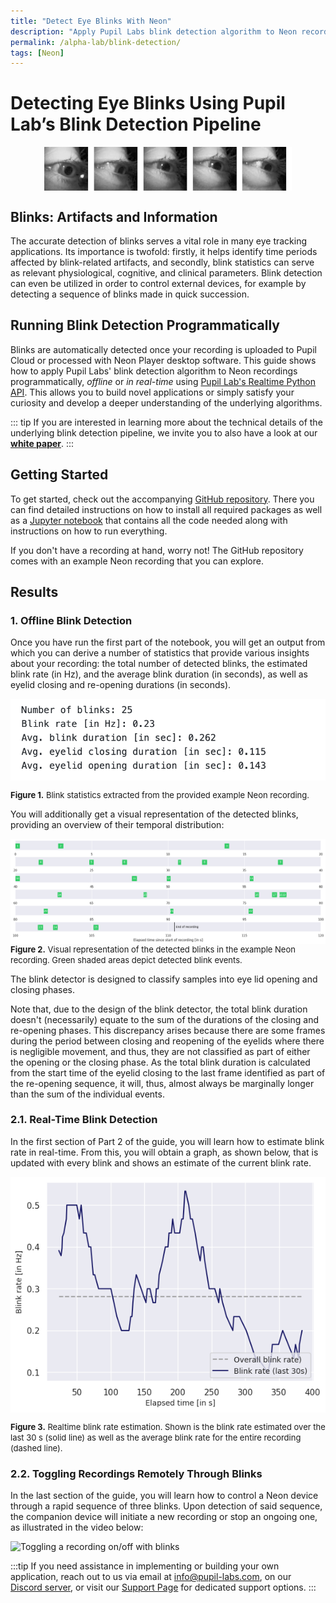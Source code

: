 ```yaml
---
title: "Detect Eye Blinks With Neon"
description: "Apply Pupil Labs blink detection algorithm to Neon recordings programmatically, offline or in real-time using Pupil Labs real-time Python API, to assess tiredness and cognitive load."
permalink: /alpha-lab/blink-detection/
tags: [Neon]
---
```


<script setup>
import TagLinks from '@components/TagLinks.vue'
</script>

# Detecting Eye Blinks Using Pupil Lab’s Blink Detection Pipeline

<TagLinks :tags="$frontmatter.tags" />

<img src="./eye_blinks_anim.gif" alt="Eye blink animation" style="display: block; margin-left: auto; margin-right: auto;">

## Blinks: Artifacts and Information

The accurate detection of blinks serves a vital role in many eye tracking applications. Its importance is twofold: firstly, it helps identify time periods affected by blink-related artifacts, and secondly, blink statistics can serve as relevant physiological, cognitive, and clinical parameters. Blink detection can even be utilized in order to control external devices, for example by detecting a sequence of blinks made in quick succession.

## Running Blink Detection Programmatically

Blinks are automatically detected once your recording is uploaded to Pupil Cloud or processed with Neon Player desktop software. This guide shows how to apply Pupil Labs' blink detection algorithm to Neon recordings programmatically, *offline* or *in real-time* using [Pupil Lab's Realtime Python API](https://docs.pupil-labs.com/neon/real-time-api/). This allows you to build novel applications or simply satisfy your curiosity and develop a deeper understanding of the underlying algorithms.

::: tip
If you are interested in learning more about the technical details of the underlying blink detection pipeline, we invite you to also have a look at our [**white paper**](https://assets.pupil-labs.com/pdf/Pupil_Labs_Blink_Detector.pdf).
:::

## Getting Started

To get started, check out the accompanying [GitHub repository](https://github.com/pupil-labs/real-time-blink-detection). There you can find detailed instructions on how to install all required packages as well as a [Jupyter notebook](https://github.com/pupil-labs/real-time-blink-detection/blob/main/blink_detection.ipynb) that contains all the code needed along with instructions on how to run everything.

If you don't have a recording at hand, worry not! The GitHub repository comes with an example Neon recording that you can explore.

## Results

### 1. Offline Blink Detection

Once you have run the first part of the notebook, you will get an output from which you can derive a number of statistics that provide various insights about your recording: the total number of detected blinks, the estimated blink rate (in Hz), and the average blink duration (in seconds), as well as eyelid closing and re-opening durations (in seconds).

<img src="./eye_blinks_statistics.png" alt="Blinks statistics" style="display: block; margin-left: auto; margin-right: auto;">

<font size=2><b>Figure 1.</b> Blink statistics extracted from the provided example Neon recording.</font>

You will additionally get a visual representation of the detected blinks, providing an overview of their temporal distribution:


<img src="./eye_blinks_timeline.png" alt="Visual blink representation" style="display: block; margin-left: auto; margin-right: auto;">
<font size=2><b>Figure 2.</b> Visual representation of the detected blinks in the example Neon recording. Green shaded areas depict detected blink events.</font>

The blink detector is designed to classify samples into eye lid opening and closing phases.

Note that, due to the design of the blink detector, the total blink duration doesn't (necessarily) equate to the sum of the durations of the closing and re-opening phases. This discrepancy arises because there are some frames during the period between closing and reopening of the eyelids where there is negligible movement, and thus, they are not classified as part of either the opening or the closing phase. As the total blink duration is calculated from the start time of the eyelid closing to the last frame identified as part of the re-opening sequence, it will, thus, almost always be marginally longer than the sum of the individual events.<br>

### 2.1. Real-Time Blink Detection

In the first section of Part 2 of the guide, you will learn how to estimate blink rate in real-time. From this, you will obtain a graph, as shown below, that is updated with every blink and shows an estimate of the current blink rate.

<img src="./eye_blinks_blinkrateest.png" alt="Blink rate test" style="display: block; margin-left: auto; margin-right: auto;">

<font size=2><b>Figure 3.</b> Realtime blink rate estimation. Shown is the blink rate estimated over the last 30 s (solid line) as well as the average blink rate for the entire recording (dashed line). </font>

### 2.2. Toggling Recordings Remotely Through Blinks

In the last section of the guide, you will learn how to control a Neon device through a rapid sequence of three blinks. Upon detection of said sequence, the companion device will initiate a new recording or stop an ongoing one, as illustrated in the video below:

<img src="./eye_blinks_toggle_recording.gif" alt="Toggling a recording on/off with blinks" style="display: block; margin-left: auto; margin-right: auto;">

:::tip
If you need assistance in implementing or building your own application, reach out to us via email at [info@pupil-labs.com](mailto:info@pupil-labs.com), on our [Discord server](https://pupil-labs.com/chat/), or visit our [Support Page](https://pupil-labs.com/products/support/) for dedicated support options.
:::